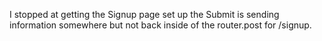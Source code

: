 I stopped at getting the Signup page set up the Submit is sending information somewhere but not back inside of the router.post for /signup.  